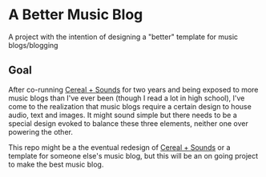 # A Better Music Blog
A project with the intention of designing a "better" template for music blogs/blogging 

## Goal

After co-running [Cereal + Sounds](www.cerealandsounds.com) for two years and being exposed to more music blogs than I've ever been (though I read a lot in high school), I've come to the realization that music blogs require a certain design to house audio, text and images. It might sound simple but there needs to be a special design evoked to balance these three elements, neither one over powering the other.

This repo might be a the eventual redesign of [Cereal + Sounds](www.cerealandsounds.com) or a template for someone else's music blog, but this will be an on going project to make the best music blog. 
